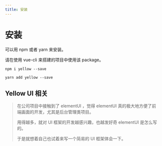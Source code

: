 ```yaml
---
title: 安装
---
```


# 安装

可以用 npm 或者 yarn 来安装。

请在使用 vue-cli 来搭建的项目中使用该 package。


```shell
npm i yellow --save
```

```shell
yarn add yellow --save
```

## Yellow UI 相关

> 在公司项目中接触到了 elementUI ，觉得 elementUI 真的极大地方便了前端画面的开发，尤其是后台管理类项目。
>  
> 用得越多，就对 UI 框架的开发越感兴趣，也越发好奇 elementUI 是怎么写的。
> 
> 于是就想着自己也试着来写一个简易的 UI 框架体会一下。
